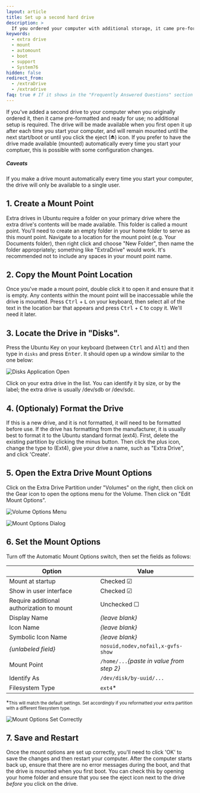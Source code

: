 ```yaml
---
layout: article
title: Set up a second hard drive
description: >
  If you ordered your computer with additional storage, it came pre-formatted and ready for use; no additional setup is required. For instructions on automatically mounting an additional hard drive, check out this extra drive documentation.
keywords:
  - extra drive
  - mount
  - automount
  - boot
  - support
  - System76
hidden: false
redirect_from:
  - /extraDrive
  - /extradrive
faq: true # If it shows in the "Frequently Answered Questions" section
---
```



If you've added a second drive to your computer when you originally ordered it, then it came pre-formatted and ready for use; no additional setup is required. The drive will be made available when you first open it up after each time you start your computer, and will remain mounted until the next start/boot or until you click the eject (⏏) icon. If you prefer to have the drive made available (mounted) automatically every time you start your comptuer, this is possible with some configuration changes.

##### Caveats

If you make a drive mount automatically every time you start your computer, the drive will only be available to a single user.


## 1. Create a Mount Point

Extra drives in Ubuntu require a folder on your primary drive where the extra drive's contents will be made available. This folder is called a mount point. You'll need to create an empty folder in your home folder to serve as this mount point. Navigate to a location for the mount point (e.g. Your Documents folder), then right click and choose "New Folder", then name the folder appropriately; something like "ExtraDrive" would work. It's recommended not to include any spaces in your mount point name.


## 2. Copy the Mount Point Location

Once you've made a mount point, double click it to open it and ensure that it is empty. Any contents within the mount point will be inaccessable while the drive is mounted. Press <kbd>Ctrl</kbd> + <kbd>L</kbd> on your keyboard, then select all of the text in the location bar that appears and press <kbd>Ctrl</kbd> + <kbd>C</kbd> to copy it. We'll need it later.


## 3. Locate the Drive in "Disks".

Press the Ubuntu Key on your keyboard (between <kbd>Ctrl</kbd> and <kbd>Alt</kbd>) and then type in `disks` and press <kbd>Enter</kbd>. It should open up a window similar to the one below:

![Disks Application Open](/images/extraDrive/Step1.png)

Click on your extra drive in the list. You can identify it by size, or by the label; the extra drive is usually /dev/sdb or /dev/sdc.


## 4. (Optionaly) Format the Drive

If this is a new drive, and it is not formatted, it will need to be formatted before use.  If the drive has formatting from the manufacturer, it is usually best to format it to the Ubuntu standard format (ext4).  First, delete the existing partition by clicking the minus button.  Then click the plus icon, change the type to (Ext4), give your drive a name, such as "Extra Drive", and click 'Create'.


## 5. Open the Extra Drive Mount Options

Click on the Extra Drive Partition under "Volumes" on the right, then click on the Gear icon to open the options menu for the Volume. Then click on "Edit Mount Options".

![Volume Options Menu](/images/extraDrive/Step2.png)

![Mount Options Dialog](/images/extraDrive/Step3.png)


## 6. Set the Mount Options

Turn off the Automatic Mount Options switch, then set the fields as follows:

Option                                     | Value
-------------------------------------------|-------
Mount at startup                           | Checked ☑
Show in user interface                     | Checked ☑
Require additional authorization to mount  | Unchecked ☐
Display Name                               | *{leave blank}*
Icon Name                                  | *{leave blank}*
Symbolic Icon Name                         | *{leave blank}*
*{unlabeled field}*                        | `nosuid,nodev,nofail,x-gvfs-show`
Mount Point                                | `/home/...`*{paste in value from step 2}*
Identify As                                | `/dev/disk/by-uuid/...`
Filesystem Type                            | `ext4`*

*<small>This will match the default settings. Set accordingly if you reformatted your extra partition with a different filesystem type.</small>

![Mount Options Set Correctly](/images/extraDrive/Step4.png)

## 7. Save and Restart

Once the mount options are set up correctly, you'll need to click 'OK' to save the changes and then restart your computer. After the computer starts back up, ensure that there are no error messages during the boot, and that the drive is mounted when you first boot. You can check this by opening your home folder and ensure that you see the eject icon next to the drive *before* you click on the drive.
